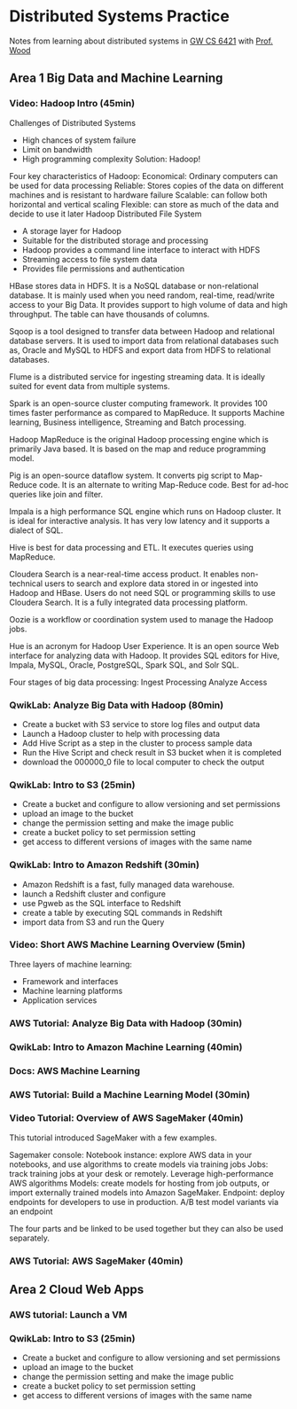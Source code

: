 # Distributed Systems Practice
Notes from learning about distributed systems in [GW CS 6421](https://gwdistsys18.github.io/) with [Prof. Wood](https://faculty.cs.gwu.edu/timwood/)

## Area 1 Big Data and Machine Learning
### Video: Hadoop Intro (45min)
Challenges of Distributed Systems
-	High chances of system failure
-	Limit on bandwidth
-	High programming complexity
Solution: Hadoop!

Four key characteristics of Hadoop:
Economical: Ordinary computers can be used for data processing
Reliable: Stores copies of the data on different machines and is resistant to hardware failure
Scalable: can follow both horizontal and vertical scaling
Flexible: can store as much of the data and decide to use it later
Hadoop Distributed File System
-	A storage layer for Hadoop
-	Suitable for the distributed storage and processing
-	Hadoop provides a command line interface to interact with HDFS
-	Streaming access to file system data
-	Provides file permissions and authentication

HBase stores data in HDFS. It is a NoSQL database or non-relational database. It is mainly used when you need random, real-time, read/write access to your Big Data. It provides support to high volume of data and high throughput. The table can have thousands of columns.

Sqoop is a tool designed to transfer data between Hadoop and relational database servers. It is used to import data from relational databases such as, Oracle and MySQL to HDFS and export data from HDFS to relational databases.

Flume is a distributed service for ingesting streaming data. It is ideally suited for event data from multiple systems.

Spark is an open-source cluster computing framework. It provides 100 times faster performance as compared to MapReduce. It supports Machine learning, Business intelligence, Streaming and Batch processing. 

Hadoop MapReduce is the original Hadoop processing engine which is primarily Java based. It is based on the map and reduce programming model. 

Pig is an open-source dataflow system. It converts pig script to Map-Reduce code. It is an alternate to writing Map-Reduce code. Best for ad-hoc queries like join and filter. 

Impala is a high performance SQL engine which runs on Hadoop cluster. It is ideal for interactive analysis. It has very low latency and it supports a dialect of SQL.

Hive is best for data processing and ETL. It executes queries using MapReduce. 

Cloudera Search is a near-real-time access product. It enables non-technical users to search and explore data stored in or ingested into Hadoop and HBase. Users do not need SQL or programming skills to use Cloudera Search. It is a fully integrated data processing platform.

Oozie is a workflow or coordination system used to manage the Hadoop jobs.

Hue is an acronym for Hadoop User Experience. It is an open source Web interface for analyzing data with Hadoop. It provides SQL editors for Hive, Impala, MySQL, Oracle, PostgreSQL, Spark SQL, and Solr SQL. 

Four stages of big data processing:
Ingest
Processing
Analyze
Access

### QwikLab: Analyze Big Data with Hadoop (80min)
- Create a bucket with S3 service to store log files and output data
- Launch a Hadoop cluster to help with processing data
- Add Hive Script as a step in the cluster to process sample data
- Run the Hive Script and check result in S3 bucket when it is completed
- download the 000000_0 file to local computer to check the output

### QwikLab: Intro to S3 (25min)
- Create a bucket and configure to allow versioning and set permissions
- upload an image to the bucket
- change the permission setting and make the image public
- create a bucket policy to set permission setting
- get access to different versions of images with the same name

### QwikLab: Intro to Amazon Redshift (30min)
- Amazon Redshift is a fast, fully managed data warehouse. 
- launch a Redshift cluster and configure
- use Pgweb as the SQL interface to Redshift
- create a table by executing SQL commands in Redshift
- import data from S3 and run the Query

### Video: Short AWS Machine Learning Overview (5min)
Three layers of machine learning:
- Framework and interfaces
- Machine learning platforms
- Application services

### AWS Tutorial: Analyze Big Data with Hadoop (30min)

### QwikLab: Intro to Amazon Machine Learning (40min)
### Docs: AWS Machine Learning
### AWS Tutorial: Build a Machine Learning Model (30min)
### Video Tutorial: Overview of AWS SageMaker (40min)
This tutorial introduced SageMaker with a few examples.

Sagemaker console: 
Notebook instance: explore AWS data in your notebooks, and use algorithms to create models via training jobs
Jobs: track training jobs at your desk or remotely. Leverage high-performance AWS algorithms
Models: create models for hosting from job outputs, or import externally trained models into Amazon SageMaker.
Endpoint: deploy endpoints for developers to use in production. A/B test model variants via an endpoint

The four parts and be linked to be used together but they can also be used separately.

### AWS Tutorial: AWS SageMaker (40min)

## Area 2 Cloud Web Apps
### AWS tutorial: Launch a VM
### QwikLab: Intro to S3 (25min)
- Create a bucket and configure to allow versioning and set permissions
- upload an image to the bucket
- change the permission setting and make the image public
- create a bucket policy to set permission setting
- get access to different versions of images with the same name

